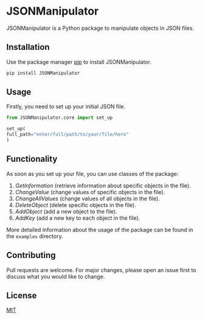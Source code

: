 # JSONManipulator
JSONManipulator is a Python package to manipulate objects in JSON files.

## Installation
Use the package manager [pip](https://pip.pypa.io/en/stable/) to install JSONManipulator.

```bash
pip install JSONManipulator
```

## Usage
Firstly, you need to set up your initial JSON file.
```python
from JSONManipulator.core import set_up

set_up(
full_path="enter/full/path/to/your/file/here"
)
```
## Functionality
As soon as you set up your file, you can use classes of the package:
1. *GetInformation* (retrieve information about specific objects in the file).
2. *ChangeValue* (change values of specific objects in the file).
3. *ChangeAllValues* (change values of all objects in the file).
4. *DeleteObject* (delete specific objects in the file).
5. *AddObject* (add a new object to the file).
6. *AddKey* (add a new key to each object in the file).

More detailed information about the usage of the package can be found in the ```examples``` directory.
## Contributing
Pull requests are welcome. For major changes, please open an issue first to discuss what you would like to change.
## License
[MIT](https://choosealicense.com/licenses/mit/)
